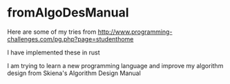 # fromAlgoDesManual

Here are some of my tries from http://www.programming-challenges.com/pg.php?page=studenthome

I have implemented these in rust

I am trying to learn a new programming language and improve my algorithm design from Skiena's Algorithm Design Manual
